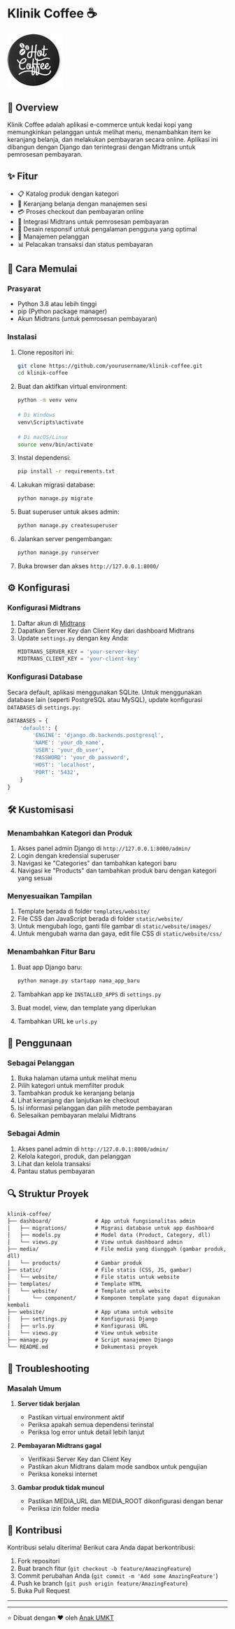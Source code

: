 # Klinik Coffee ☕

![Klinik Coffee](static/website/images/logo.png)

## 🌟 Overview

Klinik Coffee adalah aplikasi e-commerce untuk kedai kopi yang memungkinkan pelanggan untuk melihat menu, menambahkan item ke keranjang belanja, dan melakukan pembayaran secara online. Aplikasi ini dibangun dengan Django dan terintegrasi dengan Midtrans untuk pemrosesan pembayaran.

## ✨ Fitur

- 📋 Katalog produk dengan kategori
- 🛒 Keranjang belanja dengan manajemen sesi
- 💳 Proses checkout dan pembayaran online
- 🔄 Integrasi Midtrans untuk pemrosesan pembayaran
- 📱 Desain responsif untuk pengalaman pengguna yang optimal
- 👤 Manajemen pelanggan
- 📊 Pelacakan transaksi dan status pembayaran

## 🚀 Cara Memulai

### Prasyarat

- Python 3.8 atau lebih tinggi
- pip (Python package manager)
- Akun Midtrans (untuk pemrosesan pembayaran)

### Instalasi

1. Clone repositori ini:
   ```bash
   git clone https://github.com/yourusername/klinik-coffee.git
   cd klinik-coffee
   ```

2. Buat dan aktifkan virtual environment:
   ```bash
   python -m venv venv
   
   # Di Windows
   venv\Scripts\activate
   
   # Di macOS/Linux
   source venv/bin/activate
   ```

3. Instal dependensi:
   ```bash
   pip install -r requirements.txt
   ```

4. Lakukan migrasi database:
   ```bash
   python manage.py migrate
   ```

5. Buat superuser untuk akses admin:
   ```bash
   python manage.py createsuperuser
   ```

6. Jalankan server pengembangan:
   ```bash
   python manage.py runserver
   ```

7. Buka browser dan akses `http://127.0.0.1:8000/`

## ⚙️ Konfigurasi

### Konfigurasi Midtrans

1. Daftar akun di [Midtrans](https://midtrans.com/)
2. Dapatkan Server Key dan Client Key dari dashboard Midtrans
3. Update `settings.py` dengan key Anda:
   ```python
   MIDTRANS_SERVER_KEY = 'your-server-key'
   MIDTRANS_CLIENT_KEY = 'your-client-key'
   ```

### Konfigurasi Database

Secara default, aplikasi menggunakan SQLite. Untuk menggunakan database lain (seperti PostgreSQL atau MySQL), update konfigurasi `DATABASES` di `settings.py`:

```python
DATABASES = {
    'default': {
        'ENGINE': 'django.db.backends.postgresql',
        'NAME': 'your_db_name',
        'USER': 'your_db_user',
        'PASSWORD': 'your_db_password',
        'HOST': 'localhost',
        'PORT': '5432',
    }
}
```

## 🛠️ Kustomisasi

### Menambahkan Kategori dan Produk

1. Akses panel admin Django di `http://127.0.0.1:8000/admin/`
2. Login dengan kredensial superuser
3. Navigasi ke "Categories" dan tambahkan kategori baru
4. Navigasi ke "Products" dan tambahkan produk baru dengan kategori yang sesuai

### Menyesuaikan Tampilan

1. Template berada di folder `templates/website/`
2. File CSS dan JavaScript berada di folder `static/website/`
3. Untuk mengubah logo, ganti file gambar di `static/website/images/`
4. Untuk mengubah warna dan gaya, edit file CSS di `static/website/css/`

### Menambahkan Fitur Baru

1. Buat app Django baru:
   ```bash
   python manage.py startapp nama_app_baru
   ```

2. Tambahkan app ke `INSTALLED_APPS` di `settings.py`
3. Buat model, view, dan template yang diperlukan
4. Tambahkan URL ke `urls.py`

## 📱 Penggunaan

### Sebagai Pelanggan

1. Buka halaman utama untuk melihat menu
2. Pilih kategori untuk memfilter produk
3. Tambahkan produk ke keranjang belanja
4. Lihat keranjang dan lanjutkan ke checkout
5. Isi informasi pelanggan dan pilih metode pembayaran
6. Selesaikan pembayaran melalui Midtrans

### Sebagai Admin

1. Akses panel admin di `http://127.0.0.1:8000/admin/`
2. Kelola kategori, produk, dan pelanggan
3. Lihat dan kelola transaksi
4. Pantau status pembayaran

## 🔍 Struktur Proyek

```
klinik-coffee/
├── dashboard/              # App untuk fungsionalitas admin
│   ├── migrations/         # Migrasi database untuk app dashboard
│   ├── models.py           # Model data (Product, Category, dll)
│   └── views.py            # View untuk dashboard admin
├── media/                  # File media yang diunggah (gambar produk, dll)
│   └── products/           # Gambar produk
├── static/                 # File statis (CSS, JS, gambar)
│   └── website/            # File statis untuk website
├── templates/              # Template HTML
│   └── website/            # Template untuk website
│       └── component/      # Komponen template yang dapat digunakan kembali
├── website/                # App utama untuk website
│   ├── settings.py         # Konfigurasi Django
│   ├── urls.py             # Konfigurasi URL
│   └── views.py            # View untuk website
├── manage.py               # Script manajemen Django
└── README.md               # Dokumentasi proyek
```

## 🔧 Troubleshooting

### Masalah Umum

1. **Server tidak berjalan**
   - Pastikan virtual environment aktif
   - Periksa apakah semua dependensi terinstal
   - Periksa log error untuk detail lebih lanjut

2. **Pembayaran Midtrans gagal**
   - Verifikasi Server Key dan Client Key
   - Pastikan akun Midtrans dalam mode sandbox untuk pengujian
   - Periksa koneksi internet

3. **Gambar produk tidak muncul**
   - Pastikan MEDIA_URL dan MEDIA_ROOT dikonfigurasi dengan benar
   - Periksa izin folder media

## 🤝 Kontribusi

Kontribusi selalu diterima! Berikut cara Anda dapat berkontribusi:

1. Fork repositori
2. Buat branch fitur (`git checkout -b feature/AmazingFeature`)
3. Commit perubahan Anda (`git commit -m 'Add some AmazingFeature'`)
4. Push ke branch (`git push origin feature/AmazingFeature`)
5. Buka Pull Request

---
---

⭐️ Dibuat dengan ❤️ oleh [Anak UMKT](https://github.com/ItsAltoo)
